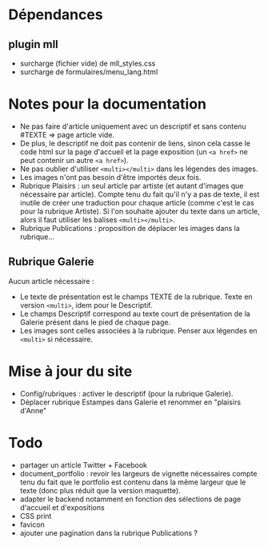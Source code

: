 # Dépendances
## plugin mll
- surcharge (fichier vide) de mll_styles.css
- surcharge de formulaires/menu_lang.html

# Notes pour la documentation
- Ne pas faire d'article uniquement avec un descriptif et sans contenu #TEXTE => page article vide.
- De plus, le descriptif ne doit pas contenir de liens, sinon cela casse le code html sur la page d'accueil et la page exposition (un `<a href>` ne peut contenir un autre `<a href>`).
- Ne pas oublier d'utiliser `<multi></multi>` dans les légendes des images.
- Les images n'ont pas besoin d'être importés deux fois.
- Rubrique Plaisirs : un seul article par artiste (et autant d'images que nécessaire par article). Compte tenu du fait qu'il n'y a pas de texte, il est inutile de créer une traduction pour chaque article (comme c'est le cas pour la rubrique Artiste). Si l'on souhaite ajouter du texte dans un article, alors il faut utiliser les balises `<multi></multi>`.
- Rubrique Publications : proposition de déplacer les images dans la rubrique...

## Rubrique Galerie
Aucun article nécessaire :
- Le texte de présentation est le champs TEXTE de la rubrique. Texte en version `<multi>`, idem pour le Descriptif.
- Le champs Descriptif correspond au texte court de présentation de la Galerie présent dans le pied de chaque page.
- Les images sont celles associées à la rubrique. Penser aux légendes en `<multi>` si nécessaire.

# Mise à jour du site
- Config/rubriques : activer le descriptif (pour la rubrique Galerie).
- Déplacer rubrique Estampes dans Galerie et renommer en "plaisirs d'Anne"

# Todo
- partager un article Twitter + Facebook
- document_portfolio : revoir les largeurs de vignette nécessaires compte tenu du fait que le portfolio est contenu dans la même largeur que le texte (donc plus réduit que la version maquette).
- adapter le backend notamment en fonction des sélections de page d'accueil et d'expositions
- CSS print
- favicon
- ajouter une pagination dans la rubrique Publications ?
